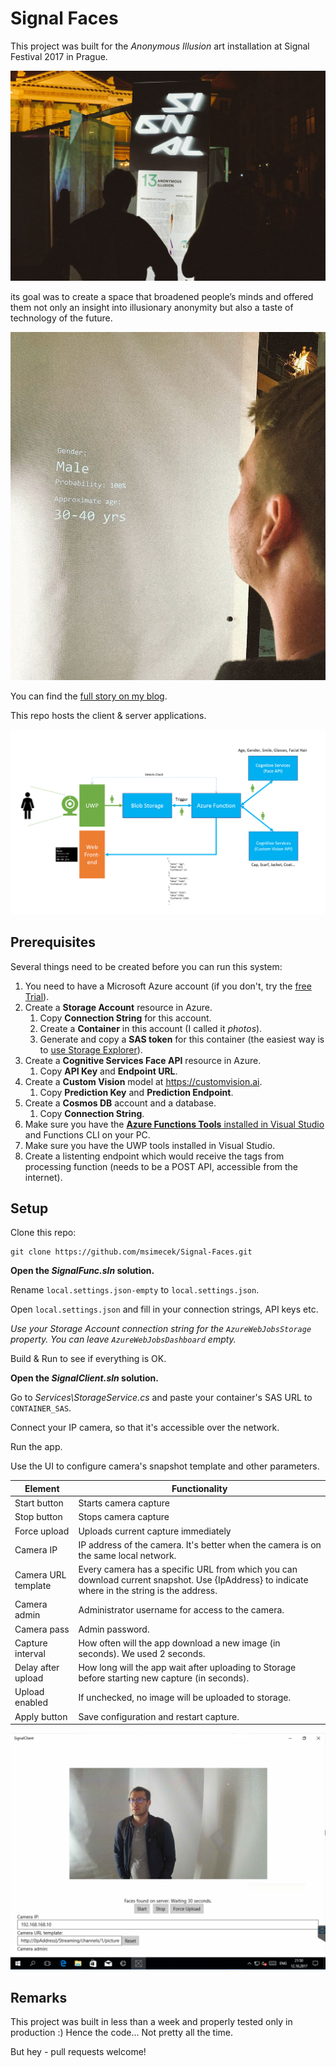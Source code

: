 # Signal Faces
This project was built for the *Anonymous Illusion* art installation at Signal Festival 2017 in Prague.

![](images/00-tabule.jpg)

its goal was to create a space that broadened people’s minds and offered them not only an insight into illusionary anonymity but also a taste of technology of the future.

![](images/00-signal-prod.jpg)

You can find the [full story on my blog](https://codez.deedx.cz/projects/signal-faces/).

This repo hosts the client & server applications.

![](images/00-architecture.png)

## Prerequisites

Several things need to be created before you can run this system:

1. You need to have a Microsoft Azure account (if you don't, try the [free Trial](https://azure.microsoft.com/en-us/free/)).
2. Create a **Storage Account** resource in Azure.
   1. Copy **Connection String** for this account.
   2. Create a **Container** in this account (I called it *photos*).
   3. Generate and copy a **SAS token** for this container (the easiest way is to [use Storage Explorer](https://docs.microsoft.com/en-us/azure/vs-azure-tools-storage-manage-with-storage-explorer#attach-a-storage-account-by-using-an-sas)).
3. Create a **Cognitive Services Face API** resource in Azure.
   1. Copy **API Key** and **Endpoint URL**.
4. Create a **Custom Vision** model at https://customvision.ai.
   1. Copy **Prediction Key** and **Prediction Endpoint**.
5. Create a **Cosmos DB** account and a database.
   1. Copy **Connection String**.
6. Make sure you have the [**Azure Functions Tools** installed in Visual Studio](https://docs.microsoft.com/en-us/azure/azure-functions/functions-develop-vs) and Functions CLI on your PC.
7. Make sure you have the UWP tools installed in Visual Studio.
8. Create a listenting endpoint which would receive the tags from processing function (needs to be a POST API, accessible from the internet).

## Setup

Clone this repo:

```
git clone https://github.com/msimecek/Signal-Faces.git
```

**Open the *SignalFunc.sln* solution.**

Rename `local.settings.json-empty` to `local.settings.json`.

Open `local.settings.json` and fill in your connection strings, API keys etc.

*Use your Storage Account connection string for the `AzureWebJobsStorage` property. You can leave `AzureWebJobsDashboard` empty.*

Build & Run to see if everything is OK.

**Open the *SignalClient.sln* solution.**

Go to *Services\StorageService.cs* and paste your container's SAS URL to `CONTAINER_SAS`.

Connect your IP camera, so that it's accessible over the network.

Run the app.

Use the UI to configure camera's snapshot template and other parameters.

| Element             | Functionality                            |
| ------------------- | ---------------------------------------- |
| Start button        | Starts camera capture                    |
| Stop button         | Stops camera capture                     |
| Force upload        | Uploads current capture immediately      |
| Camera IP           | IP address of the camera. It's better when the camera is on the same local network. |
| Camera URL template | Every camera has a specific URL from which you can download current snapshot. Use {IpAddress} to indicate where in the string is the address. |
| Camera admin        | Administrator username for access to the camera. |
| Camera pass         | Admin password.                          |
| Capture interval    | How often will the app download a new image (in seconds). We used 2 seconds. |
| Delay after upload  | How long will the app wait after uploading to Storage before starting new capture (in seconds). |
| Upload enabled      | If unchecked, no image will be uploaded to storage. |
| Apply button        | Save configuration and restart capture.  |

![](images/01-client-app.png)

## Remarks

This project was built in less than a week and properly tested only in production :) Hence the code... Not pretty all the time. 

But hey - pull requests welcome!